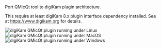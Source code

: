 Port QMicQt tool to digiKam plugin architecture.

This require at least digiKam 8.x plugin interface dependency installed. See at https://www.digikam.org for details.

![digiKam GMicQt plugin running under Linux](https://i.imgur.com/8iji6Bo.png)
![digiKam GMicQt plugin running under MacOS](https://i.imgur.com/1BHAMUb.png)
![digiKam GMicQt plugin running under Windows](https://i.imgur.com/b8svSTh.png)
